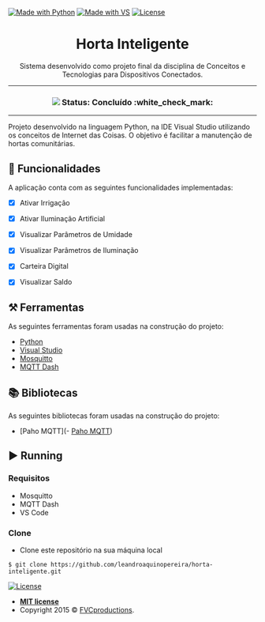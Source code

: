 [![Made with Python](https://img.shields.io/static/v1?label=Python&message=3.7&color=<COLOR>&style=flat&logo=Python)](https://visualstudio.microsoft.com/pt-br/vs/)
[![Made with VS](https://img.shields.io/static/v1?label=Visual%20Studio&message=2019&color=<COLOR>&style=flat&logo=Visual-Studio-Code)](https://visualstudio.microsoft.com/pt-br/vs/)
[![License](https://img.shields.io/apm/l/vim-mode?color=blue)](http://badges.mit-license.org)


<h1 align="center">Horta Inteligente</h1>
<p align="center">Sistema desenvolvido como projeto final da disciplina de Conceitos e Tecnologias para Dispositivos Conectados.</p>

-----


<h3 align="center"> 
  
  <img src="https://github.com/leandroaquinopereira/C214-Trab/blob/master/Cenas.png" >
   Status: Concluído  :white_check_mark:
</h3>


-----


<p align="left">Projeto desenvolvido na linguagem Python, na IDE Visual Studio utilizando os conceitos de Internet das Coisas. O objetivo é facilitar a manutenção de hortas comunitárias.</p>

## 🎯 Funcionalidades
A aplicação conta com as seguintes funcionalidades implementadas:
- [X] Ativar Irrigação  
- [X] Ativar Iluminação Artificial
- [X] Visualizar Parâmetros de Umidade
- [X] Visualizar Parâmetros de Iluminação
- [X] Carteira Digital
- [X] Visualizar Saldo
  

## ⚒️ Ferramentas 
As seguintes ferramentas foram usadas na construção do projeto:
- [Python](https://www.python.org/)
- [Visual Studio](https://visualstudio.microsoft.com/pt-br/vs/)
- [Mosquitto](http://mosquitto.org/)
- [MQTT Dash](https://play.google.com/store/apps/details?id=net.routix.mqttdash&hl=pt_BR&gl=US)

## 📚 Bibliotecas
As seguintes bibliotecas foram usadas na construção do projeto:
- [Paho MQTT](- [Paho MQTT](https://pypi.org/project/paho-mqtt/))

## ▶️ Running

### Requisitos
 - Mosquitto
 - MQTT Dash
 - VS Code
 
 ### Clone
- Clone este repositório na sua máquina local
```
$ git clone https://github.com/leandroaquinopereira/horta-inteligente.git
```

[![License](https://img.shields.io/apm/l/vim-mode?color=blue)](http://badges.mit-license.org)

- **[MIT license](http://opensource.org/licenses/mit-license.php)**
- Copyright 2015 © <a href="http://fvcproductions.com" target="_blank">FVCproductions</a>.
